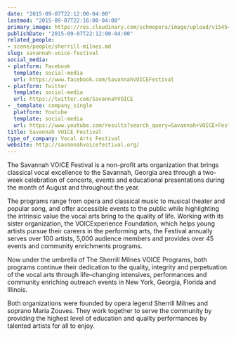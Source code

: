 ```yaml
---
date: "2015-09-07T22:12:00-04:00"
lastmod: "2015-09-07T22:16:00-04:00"
primary_image: https://res.cloudinary.com/schmopera/image/upload/v1545409169/media/webhook-uploads/1441678353392/savvoivefest.jpg.jpg
publishDate: "2015-09-07T22:12:00-04:00"
related_people:
- scene/people/sherrill-milnes.md
slug: savannah-voice-festival
social_media:
- platform: Facebook
  template: social-media
  url: https://www.facebook.com/SavannahVOICEFestival
- platform: Twitter
  template: social-media
  url: https://twitter.com/SavannahVOICE
- _template: company_single
  platform: Youtube
  template: social-media
  url: https://www.youtube.com/results?search_query=Savannah+VOICE+Festival
title: Savannah VOICE Festival
type_of_company: Vocal Arts Festival
website: http://savannahvoicefestival.org/
---
```


The Savannah VOICE Festival is a non-profit arts organization that brings classical vocal excellence to the Savannah, Georgia area through a two-week celebration of concerts, events and educational presentations during the month of August and throughout the year.

The programs range from opera and classical music to musical theater and popular song, and offer accessible events to the public while highlighting the intrinsic value the vocal arts bring to the quality of life. Working with its sister organization, the VOICExperience Foundation, which helps young artists pursue their careers in the performing arts, the Festival annually serves over 100 artists, 5,000 audience members and provides over 45 events and community enrichments programs.

Now under the umbrella of The Sherrill Milnes VOICE Programs, both programs continue their dedication to the quality, integrity and perpetuation of the vocal arts through life–changing intensives, performances and community enriching outreach events in New York, Georgia, Florida and Illinois.

Both organizations were founded by opera legend Sherrill Milnes and soprano Maria Zouves. They work together to serve the community by providing the highest level of education and quality performances by talented artists for all to enjoy.

